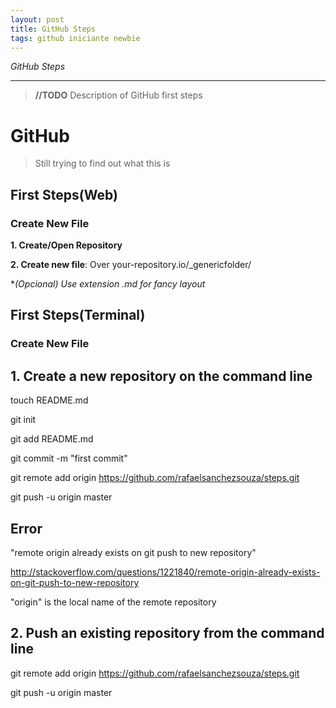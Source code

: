 ```yaml
---
layout: post
title: GitHub Steps
tags: github iniciante newbie
---
```


*GitHub Steps*

-----



> **//TODO** Description of GitHub first steps

# GitHub

> Still trying to find out what this is



## First Steps(Web)

### Create New File

**1. Create/Open Repository**

**2. Create new file**: Over your-repository.io/_genericfolder/

**(Opcional) Use extension *.md for fancy layout**

## First Steps(Terminal)

### Create New File

**1. Create a new repository on the command line**
-------------
touch README.md

git init

git add README.md

git commit -m "first commit"

git remote add origin https://github.com/rafaelsanchezsouza/steps.git

git push -u origin master

**Error**
-------------
"remote origin already exists on git push to new repository"

http://stackoverflow.com/questions/1221840/remote-origin-already-exists-on-git-push-to-new-repository

"origin" is the local name of the remote repository


**2. Push an existing repository from the command line**
-------------
git remote add origin https://github.com/rafaelsanchezsouza/steps.git

git push -u origin master

